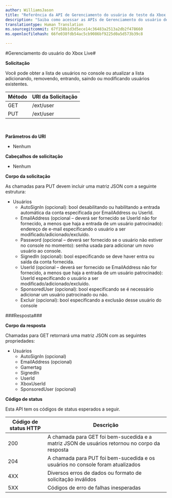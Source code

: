 ```yaml
---  
author: WilliamsJason
title: "Referência da API de Gerenciamento do usuário de teste da Xbox Live"
description: "Saiba como acessar as APIs de Gerenciamento do usuário de maneira programática."
translationtype: Human Translation
ms.sourcegitcommit: 67f158b1d3d5ece14c36483a2513a2db2f478660
ms.openlocfilehash: 66fe038fdb54ac5cb9086bf9225d0a5d573b39c8

---  
```


#Gerenciamento do usuário do Xbox Live#

**Solicitação**

Você pode obter a lista de usuários no console ou atualizar a lista adicionando, removendo, entrando, saindo ou modificando usuários existentes.

| Método        | URI da Solicitação     | 
| ------------- |-----------------|
| GET           | /ext/user |
| PUT           | /ext/user |
<br>

**Parâmetros do URI**

* Nenhum

**Cabeçalhos de solicitação**

* Nenhum

**Corpo da solicitação**

As chamadas para PUT devem incluir uma matriz JSON com a seguinte estrutura:

* Usuários
  * AutoSignIn (opcional): bool desabilitando ou habilitando a entrada automática da conta especificada por EmailAddress ou UserId.
  * EmailAddress (opcional – deverá ser fornecido se UserId não for fornecido, a menos que haja a entrada de um usuário patrocinado): endereço de e-mail especificando o usuário a ser modificado/adicionado/excluído.
  * Password (opcional – deverá ser fornecido se o usuário não estiver no console no momento): senha usada para adicionar um novo usuário ao console.
  * SignedIn (opcional): bool especificando se deve haver entra ou saída da conta fornecida.
  * UserId (opcional – deverá ser fornecido se EmailAddress não for fornecido, a menos que haja a entrada de um usuário patrocinado): UserId especificando o usuário a ser modificado/adicionado/excluído.
  * SponsoredUser (opcional): bool especificando se é necessário adicionar um usuário patrocinado ou não.
  * Excluir (opcional): bool especificando a exclusão desse usuário do console

###Resposta###

**Corpo da resposta**

Chamadas para GET retornará uma matriz JSON com as seguintes propriedades:

* Usuários
  * AutoSignIn (opcional)
  * EmailAddress (opcional)
  * Gamertag
  * SignedIn
  * UserId
  * XboxUserId
  * SponsoredUser (opcional)
  
**Código de status**

Esta API tem os códigos de status esperados a seguir.

| Código de status HTTP   | Descrição     | 
| ------------------ |-----------------|
| 200                | A chamada para GET foi bem-sucedida e a matriz JSON de usuários retornou no corpo da resposta |
| 204                | A chamada para PUT foi bem-sucedida e os usuários no console foram atualizados |
| 4XX                | Diversos erros de dados ou formato de solicitação inválidos |
| 5XX                | Códigos de erro de falhas inesperadas |
<br>





<!--HONumber=Aug16_HO3-->


